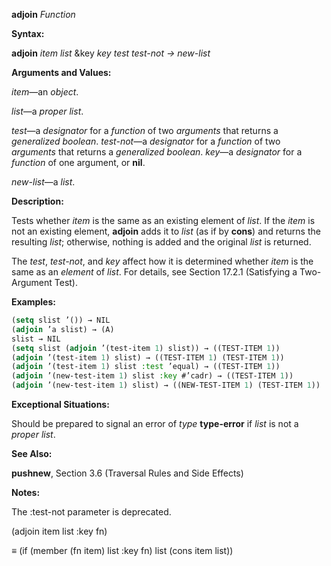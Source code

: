 **adjoin** *Function* 



**Syntax:** 



**adjoin** *item list* &amp;key *key test test-not → new-list* 



**Arguments and Values:** 



*item*—an *object*. 



*list*—a *proper list*. 



*test*—a *designator* for a *function* of two *arguments* that returns a *generalized boolean*. *test-not*—a *designator* for a *function* of two *arguments* that returns a *generalized boolean*. *key*—a *designator* for a *function* of one argument, or **nil**. 



*new-list*—a *list*. 



**Description:** 



Tests whether *item* is the same as an existing element of *list*. If the *item* is not an existing element, **adjoin** adds it to *list* (as if by **cons**) and returns the resulting *list*; otherwise, nothing is added and the original *list* is returned. 



The *test*, *test-not*, and *key* affect how it is determined whether *item* is the same as an *element* of *list*. For details, see Section 17.2.1 (Satisfying a Two-Argument Test). 



**Examples:**
```lisp
(setq slist ’()) → NIL 
(adjoin ’a slist) → (A) 
slist → NIL 
(setq slist (adjoin ’(test-item 1) slist)) → ((TEST-ITEM 1)) 
(adjoin ’(test-item 1) slist) → ((TEST-ITEM 1) (TEST-ITEM 1)) 
(adjoin ’(test-item 1) slist :test ’equal) → ((TEST-ITEM 1)) 
(adjoin ’(new-test-item 1) slist :key #’cadr) → ((TEST-ITEM 1)) 
(adjoin ’(new-test-item 1) slist) → ((NEW-TEST-ITEM 1) (TEST-ITEM 1)) 
```
**Exceptional Situations:** 



Should be prepared to signal an error of *type* **type-error** if *list* is not a *proper list*. 



**See Also:** 



**pushnew**, Section 3.6 (Traversal Rules and Side Effects) 







 



 



**Notes:** 



The :test-not parameter is deprecated. 



(adjoin item list :key fn) 



*≡* (if (member (fn item) list :key fn) list (cons item list)) 



